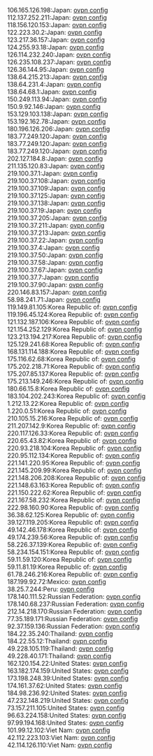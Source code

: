 106.165.126.198:Japan: [ovpn config](vpn/106_165_126_198.ovpn)  
112.137.252.211:Japan: [ovpn config](vpn/112_137_252_211.ovpn)  
118.156.120.153:Japan: [ovpn config](vpn/118_156_120_153.ovpn)  
122.223.30.2:Japan: [ovpn config](vpn/122_223_30_2.ovpn)  
123.217.36.157:Japan: [ovpn config](vpn/123_217_36_157.ovpn)  
124.255.93.18:Japan: [ovpn config](vpn/124_255_93_18.ovpn)  
126.114.232.240:Japan: [ovpn config](vpn/126_114_232_240.ovpn)  
126.235.108.237:Japan: [ovpn config](vpn/126_235_108_237.ovpn)  
126.36.144.95:Japan: [ovpn config](vpn/126_36_144_95.ovpn)  
138.64.215.213:Japan: [ovpn config](vpn/138_64_215_213.ovpn)  
138.64.231.4:Japan: [ovpn config](vpn/138_64_231_4.ovpn)  
138.64.68.1:Japan: [ovpn config](vpn/138_64_68_1.ovpn)  
150.249.113.94:Japan: [ovpn config](vpn/150_249_113_94.ovpn)  
150.9.92.146:Japan: [ovpn config](vpn/150_9_92_146.ovpn)  
153.129.103.138:Japan: [ovpn config](vpn/153_129_103_138.ovpn)  
153.192.162.78:Japan: [ovpn config](vpn/153_192_162_78.ovpn)  
180.196.126.206:Japan: [ovpn config](vpn/180_196_126_206.ovpn)  
183.77.249.120:Japan: [ovpn config](vpn/183_77_249_120.ovpn)  
183.77.249.120:Japan: [ovpn config](vpn/183_77_249_120.ovpn)  
183.77.249.120:Japan: [ovpn config](vpn/183_77_249_120.ovpn)  
202.127.184.8:Japan: [ovpn config](vpn/202_127_184_8.ovpn)  
211.135.120.83:Japan: [ovpn config](vpn/211_135_120_83.ovpn)  
219.100.37.1:Japan: [ovpn config](vpn/219_100_37_1.ovpn)  
219.100.37.108:Japan: [ovpn config](vpn/219_100_37_108.ovpn)  
219.100.37.109:Japan: [ovpn config](vpn/219_100_37_109.ovpn)  
219.100.37.125:Japan: [ovpn config](vpn/219_100_37_125.ovpn)  
219.100.37.138:Japan: [ovpn config](vpn/219_100_37_138.ovpn)  
219.100.37.19:Japan: [ovpn config](vpn/219_100_37_19.ovpn)  
219.100.37.205:Japan: [ovpn config](vpn/219_100_37_205.ovpn)  
219.100.37.211:Japan: [ovpn config](vpn/219_100_37_211.ovpn)  
219.100.37.213:Japan: [ovpn config](vpn/219_100_37_213.ovpn)  
219.100.37.22:Japan: [ovpn config](vpn/219_100_37_22.ovpn)  
219.100.37.4:Japan: [ovpn config](vpn/219_100_37_4.ovpn)  
219.100.37.50:Japan: [ovpn config](vpn/219_100_37_50.ovpn)  
219.100.37.58:Japan: [ovpn config](vpn/219_100_37_58.ovpn)  
219.100.37.67:Japan: [ovpn config](vpn/219_100_37_67.ovpn)  
219.100.37.7:Japan: [ovpn config](vpn/219_100_37_7.ovpn)  
219.100.37.90:Japan: [ovpn config](vpn/219_100_37_90.ovpn)  
220.146.83.157:Japan: [ovpn config](vpn/220_146_83_157.ovpn)  
58.98.241.71:Japan: [ovpn config](vpn/58_98_241_71.ovpn)  
119.149.81.105:Korea Republic of: [ovpn config](vpn/119_149_81_105.ovpn)  
119.196.45.124:Korea Republic of: [ovpn config](vpn/119_196_45_124.ovpn)  
121.132.187.106:Korea Republic of: [ovpn config](vpn/121_132_187_106.ovpn)  
121.154.252.129:Korea Republic of: [ovpn config](vpn/121_154_252_129.ovpn)  
123.213.194.217:Korea Republic of: [ovpn config](vpn/123_213_194_217.ovpn)  
125.129.241.68:Korea Republic of: [ovpn config](vpn/125_129_241_68.ovpn)  
168.131.114.188:Korea Republic of: [ovpn config](vpn/168_131_114_188.ovpn)  
175.116.62.68:Korea Republic of: [ovpn config](vpn/175_116_62_68.ovpn)  
175.202.218.71:Korea Republic of: [ovpn config](vpn/175_202_218_71.ovpn)  
175.207.85.137:Korea Republic of: [ovpn config](vpn/175_207_85_137.ovpn)  
175.213.149.246:Korea Republic of: [ovpn config](vpn/175_213_149_246.ovpn)  
180.66.15.8:Korea Republic of: [ovpn config](vpn/180_66_15_8.ovpn)  
183.104.202.243:Korea Republic of: [ovpn config](vpn/183_104_202_243.ovpn)  
1.212.13.22:Korea Republic of: [ovpn config](vpn/1_212_13_22.ovpn)  
1.220.0.51:Korea Republic of: [ovpn config](vpn/1_220_0_51.ovpn)  
210.105.15.216:Korea Republic of: [ovpn config](vpn/210_105_15_216.ovpn)  
211.207.142.9:Korea Republic of: [ovpn config](vpn/211_207_142_9.ovpn)  
220.117.126.33:Korea Republic of: [ovpn config](vpn/220_117_126_33.ovpn)  
220.65.43.82:Korea Republic of: [ovpn config](vpn/220_65_43_82.ovpn)  
220.93.218.104:Korea Republic of: [ovpn config](vpn/220_93_218_104.ovpn)  
220.95.112.134:Korea Republic of: [ovpn config](vpn/220_95_112_134.ovpn)  
221.141.220.95:Korea Republic of: [ovpn config](vpn/221_141_220_95.ovpn)  
221.145.209.99:Korea Republic of: [ovpn config](vpn/221_145_209_99.ovpn)  
221.148.206.208:Korea Republic of: [ovpn config](vpn/221_148_206_208.ovpn)  
221.148.63.163:Korea Republic of: [ovpn config](vpn/221_148_63_163.ovpn)  
221.150.222.62:Korea Republic of: [ovpn config](vpn/221_150_222_62.ovpn)  
221.167.58.232:Korea Republic of: [ovpn config](vpn/221_167_58_232.ovpn)  
222.98.160.90:Korea Republic of: [ovpn config](vpn/222_98_160_90.ovpn)  
36.38.62.125:Korea Republic of: [ovpn config](vpn/36_38_62_125.ovpn)  
39.127.119.205:Korea Republic of: [ovpn config](vpn/39_127_119_205.ovpn)  
49.142.46.178:Korea Republic of: [ovpn config](vpn/49_142_46_178.ovpn)  
49.174.239.56:Korea Republic of: [ovpn config](vpn/49_174_239_56.ovpn)  
58.226.37.139:Korea Republic of: [ovpn config](vpn/58_226_37_139.ovpn)  
58.234.154.151:Korea Republic of: [ovpn config](vpn/58_234_154_151.ovpn)  
59.11.59.120:Korea Republic of: [ovpn config](vpn/59_11_59_120.ovpn)  
59.11.81.19:Korea Republic of: [ovpn config](vpn/59_11_81_19.ovpn)  
61.78.246.216:Korea Republic of: [ovpn config](vpn/61_78_246_216.ovpn)  
187.199.92.72:Mexico: [ovpn config](vpn/187_199_92_72.ovpn)  
38.25.7.244:Peru: [ovpn config](vpn/38_25_7_244.ovpn)  
178.140.111.52:Russian Federation: [ovpn config](vpn/178_140_111_52.ovpn)  
178.140.68.237:Russian Federation: [ovpn config](vpn/178_140_68_237.ovpn)  
212.14.218.170:Russian Federation: [ovpn config](vpn/212_14_218_170.ovpn)  
77.35.189.171:Russian Federation: [ovpn config](vpn/77_35_189_171.ovpn)  
92.37.159.136:Russian Federation: [ovpn config](vpn/92_37_159_136.ovpn)  
184.22.35.240:Thailand: [ovpn config](vpn/184_22_35_240.ovpn)  
184.22.55.12:Thailand: [ovpn config](vpn/184_22_55_12.ovpn)  
49.228.105.119:Thailand: [ovpn config](vpn/49_228_105_119.ovpn)  
49.228.40.171:Thailand: [ovpn config](vpn/49_228_40_171.ovpn)  
162.120.154.22:United States: [ovpn config](vpn/162_120_154_22.ovpn)  
163.182.174.159:United States: [ovpn config](vpn/163_182_174_159.ovpn)  
173.198.248.39:United States: [ovpn config](vpn/173_198_248_39.ovpn)  
174.161.37.62:United States: [ovpn config](vpn/174_161_37_62.ovpn)  
184.98.236.92:United States: [ovpn config](vpn/184_98_236_92.ovpn)  
47.232.148.219:United States: [ovpn config](vpn/47_232_148_219.ovpn)  
73.157.211.105:United States: [ovpn config](vpn/73_157_211_105.ovpn)  
96.63.224.158:United States: [ovpn config](vpn/96_63_224_158.ovpn)  
97.99.194.168:United States: [ovpn config](vpn/97_99_194_168.ovpn)  
101.99.12.102:Viet Nam: [ovpn config](vpn/101_99_12_102.ovpn)  
42.112.223.103:Viet Nam: [ovpn config](vpn/42_112_223_103.ovpn)  
42.114.126.110:Viet Nam: [ovpn config](vpn/42_114_126_110.ovpn)  
